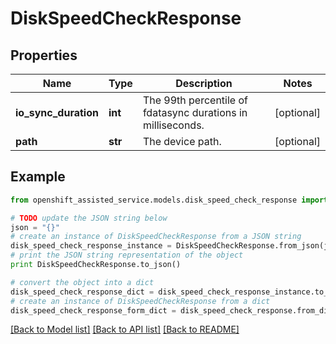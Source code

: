 # DiskSpeedCheckResponse


## Properties
Name | Type | Description | Notes
------------ | ------------- | ------------- | -------------
**io_sync_duration** | **int** | The 99th percentile of fdatasync durations in milliseconds. | [optional] 
**path** | **str** | The device path. | [optional] 

## Example

```python
from openshift_assisted_service.models.disk_speed_check_response import DiskSpeedCheckResponse

# TODO update the JSON string below
json = "{}"
# create an instance of DiskSpeedCheckResponse from a JSON string
disk_speed_check_response_instance = DiskSpeedCheckResponse.from_json(json)
# print the JSON string representation of the object
print DiskSpeedCheckResponse.to_json()

# convert the object into a dict
disk_speed_check_response_dict = disk_speed_check_response_instance.to_dict()
# create an instance of DiskSpeedCheckResponse from a dict
disk_speed_check_response_form_dict = disk_speed_check_response.from_dict(disk_speed_check_response_dict)
```
[[Back to Model list]](../README.md#documentation-for-models) [[Back to API list]](../README.md#documentation-for-api-endpoints) [[Back to README]](../README.md)


